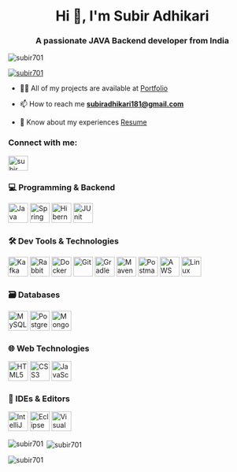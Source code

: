<h1 align="center">Hi 👋, I'm Subir Adhikari</h1>
<h3 align="center">A passionate JAVA Backend developer from India</h3>

<p align="left"> <img src="https://komarev.com/ghpvc/?username=subir701&label=Profile%20views&color=0e75b6&style=flat" alt="subir701" /> </p>

<p align="left"> <a href="https://github.com/ryo-ma/github-profile-trophy"><img src="https://github-profile-trophy.vercel.app/?username=subir701" alt="subir701" /></a> </p>

- 👨‍💻 All of my projects are available at [Portfolio]([https://subir701.github.io/](https://adaptable-colleagues-156756.framer.app/))

- 📫 How to reach me **subiradhikari181@gmail.com**

- 📄 Know about my experiences [Resume](https://drive.google.com/file/d/15s3_7CQmmxGgbzc--9IOrQ-NQj93L70B/view?usp=sharing)

<h3 align="left">Connect with me:</h3>
<p align="left">
<a href="https://www.linkedin.com/in/subir-adhikari-82255225b/" target="blank"><img align="center" src="https://raw.githubusercontent.com/rahuldkjain/github-profile-readme-generator/master/src/images/icons/Social/linked-in-alt.svg" alt="subir adhikari" height="30" width="40" /></a>
</p>

<h3 align="left">💻 Programming & Backend</h3>
<p align="left">
  <a href="https://www.java.com" target="_blank"><img src="https://skillicons.dev/icons?i=java&perline=3" alt="Java" width="40" height="40"/></a>
  <a href="https://spring.io/projects/spring-boot" target="_blank"><img src="https://skillicons.dev/icons?i=spring&perline=3" alt="Spring Boot" width="40" height="40"/></a>
  <a href="https://hibernate.org/" target="_blank"><img src="https://skillicons.dev/icons?i=hibernate&perline=3" alt="Hibernate" width="40" height="40"/></a>
  <a href="https://junit.org/junit5/" target="_blank"><img src="https://avatars.githubusercontent.com/u/874086?s=280&v=4" alt="JUnit" width="40" height="40"/></a>
</p>

<h3 align="left">🛠️ Dev Tools & Technologies</h3>
<p align="left">
  <a href="https://kafka.apache.org/" target="_blank"><img src="https://skillicons.dev/icons?i=kafka&perline=3" alt="Kafka" width="40" height="40"/></a>
  <a href="https://www.rabbitmq.com/" target="_blank"><img src="https://skillicons.dev/icons?i=rabbitmq&perline=3" alt="RabbitMQ" width="40" height="40"/></a>
  <a href="https://www.docker.com/" target="_blank"><img src="https://skillicons.dev/icons?i=docker&perline=3" alt="Docker" width="40" height="40"/></a>
  <a href="https://git-scm.com/" target="_blank"><img src="https://skillicons.dev/icons?i=git&perline=3" alt="Git" width="40" height="40"/></a>
  <a href="https://gradle.org/" target="_blank"><img src="https://skillicons.dev/icons?i=gradle&perline=3" alt="Gradle" width="40" height="40"/></a>
  <a href="https://maven.apache.org/" target="_blank"><img src="https://skillicons.dev/icons?i=maven&perline=3" alt="Maven" width="40" height="40"/></a>
  <a href="https://www.postman.com/" target="_blank"><img src="https://skillicons.dev/icons?i=postman&perline=3" alt="Postman" width="40" height="40"/></a>
  <a href="https://aws.amazon.com/" target="_blank"><img src="https://skillicons.dev/icons?i=aws&perline=3" alt="AWS" width="40" height="40"/></a>
  <a href="https://www.linux.org/" target="_blank"><img src="https://skillicons.dev/icons?i=linux&perline=3" alt="Linux" width="40" height="40"/></a>
</p>

<h3 align="left">🗃️ Databases</h3>
<p align="left">
  <a href="https://www.mysql.com/" target="_blank"><img src="https://skillicons.dev/icons?i=mysql&perline=3" alt="MySQL" width="40" height="40"/></a>
  <a href="https://www.postgresql.org/" target="_blank"><img src="https://skillicons.dev/icons?i=postgres&perline=3" alt="PostgreSQL" width="40" height="40"/></a>
  <a href="https://www.mongodb.com/" target="_blank"><img src="https://skillicons.dev/icons?i=mongodb&perline=3" alt="MongoDB" width="40" height="40"/></a>
</p>

<h3 align="left">🌐 Web Technologies</h3>
<p align="left">
  <a href="https://developer.mozilla.org/en-US/docs/Web/HTML" target="_blank"><img src="https://skillicons.dev/icons?i=html&perline=3" alt="HTML5" width="40" height="40"/></a>
  <a href="https://developer.mozilla.org/en-US/docs/Web/CSS" target="_blank"><img src="https://skillicons.dev/icons?i=css&perline=3" alt="CSS3" width="40" height="40"/></a>
  <a href="https://developer.mozilla.org/en-US/docs/Web/JavaScript" target="_blank"><img src="https://skillicons.dev/icons?i=js&perline=3" alt="JavaScript" width="40" height="40"/></a>
</p>

<h3 align="left">🧰 IDEs & Editors</h3>
<p align="left">
  <a href="https://www.jetbrains.com/idea/" target="_blank"><img src="https://skillicons.dev/icons?i=idea&perline=3" alt="IntelliJ IDEA" width="40" height="40"/></a>
  <a href="https://www.eclipse.org/" target="_blank"><img src="https://skillicons.dev/icons?i=eclipse&perline=3" alt="Eclipse IDE" width="40" height="40"/></a>
  <a href="https://visualstudio.microsoft.com/" target="_blank"><img src="https://skillicons.dev/icons?i=visualstudio&perline=3" alt="Visual Studio" width="40" height="40"/></a>
</p>

<p><img align="left" src="https://github-readme-stats.vercel.app/api/top-langs?username=subir701&show_icons=true&locale=en&layout=compact" alt="subir701" /></p>

<p>&nbsp;<img align="center" src="https://github-readme-stats.vercel.app/api?username=subir701&show_icons=true&locale=en" alt="subir701" /></p>

<p><img align="center" src="https://github-readme-streak-stats.herokuapp.com/?user=subir701&" alt="subir701" /></p>
